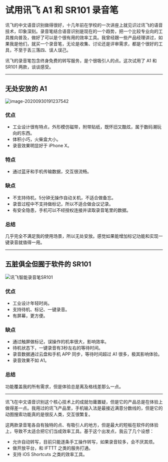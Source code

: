 # 试用讯飞 A1 和 SR101 录音笔


讯飞的中文语音识别做得很好，十几年前在学校的一次讲座上就见识过讯飞的语音技术，印象深刻。录音笔结合语音识别是现在的一个趋势，把一个比较专业向的工具推向普及，做好了可以是个很有用的效率工具。我曾经跟一些产品经理讲过，如果我是他们，就买一个录音笔，无论是收集、讨论还是评审需求，都是个很好的工具，不至于丢三落四、误人误己。

讯飞的录音笔包含终身免费的转写服务，是个很吸引人的点。这次试用了 A1 和 SR101 两款，谈谈感受。

------

## 无处安放的 A1

![image-20200930191237542](https://raw.githubusercontent.com/xbot/image-hosting/master/blog/2020-09-30-19-12-38-image-20200930191237542.png)

### 优点

- 工业设计很有特点，外形模仿磁带，附带贴纸，既怀旧又酷炫，属于数码潮玩向的东西。
- 体积小巧，火柴盒大小。
- 录音效果明显好于 iPhone X。

### 特点

- 通过蓝牙和手机传输数据，交互很流畅。

### 缺点

- 不支持待机，5分钟无操作自动关机，不适合做备忘。
- 录音过程中不支持做标记，所以不适合做会议记录。
- 有安全隐患，手机可以不经授权连接并读取录音笔里的数据。

### 总结

几乎完全不满足我的使用场景，所以无处安放。感觉如果能增加标记功能和实现一键录音就值得一用。

------

## 五脏俱全但囿于软件的 SR101

![讯飞智能录音笔SR101](https://raw.githubusercontent.com/xbot/image-hosting/master/blog/2020-09-30-19-01-35-b450e9378bc7479bbc038ed3861c6d1a.jpg)

### 优点

- 工业设计年轻时尚。
- 支持待机、标记、一键录音。
- 有屏幕，更方便。

### 缺点

- 通过触屏做标记，误操作的机率很大，影响效率。
- 待机状态下，一键录音有3秒左右的等待时间。
- 录音数据通过云盘和手机 APP 同步，等待时间超过 A1 很多，极其影响体验。
- 录音效果不如 A1。

### 总结

功能覆盖我的所有需求，但是体验总是离及格线差那么一点。

------

讯飞在中文语音识别这个核心技术上的成就勿庸置疑，但是它的产品总是在体验上做得差一点。我用过的讯飞产品里，手机输入法是最接近满意分数线的，但是它的动图搜索功能真的是很反人类，交互很繁复。

这两款录音笔各自有独特的点、有吸引人的地方，但是最大的短板在软件的体验上，导致不太适合把它们当成效率工具。基于这个出发点，我云了几个设想：

- 允许自动转写，目前只能逐条手工操作转写，如果录音较多，会不厌其烦。
- 做开放平台，和 IFTTT 之类的服务打通。
- 支持 iOS Shortcuts 之类的效率工具。

